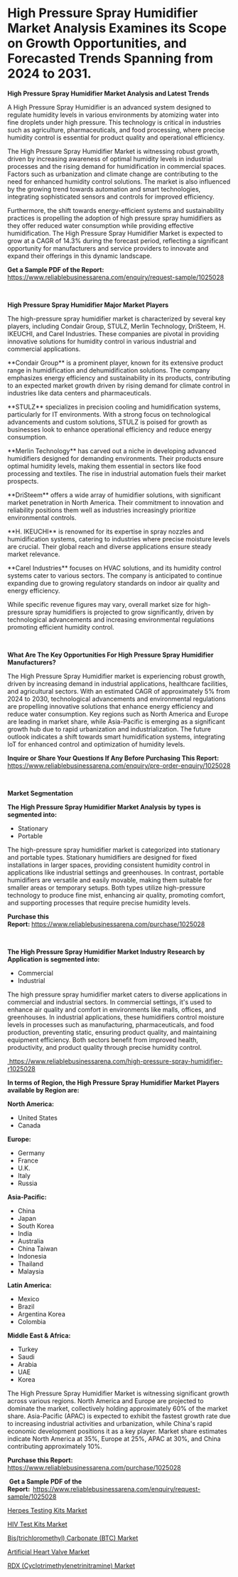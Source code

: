<p><h1>High Pressure Spray Humidifier Market Analysis Examines its Scope on Growth Opportunities, and Forecasted Trends Spanning from 2024 to 2031.</h1></p><p><strong>High Pressure Spray Humidifier Market Analysis and Latest Trends</strong></p>
<p><p>A High Pressure Spray Humidifier is an advanced system designed to regulate humidity levels in various environments by atomizing water into fine droplets under high pressure. This technology is critical in industries such as agriculture, pharmaceuticals, and food processing, where precise humidity control is essential for product quality and operational efficiency.</p><p>The High Pressure Spray Humidifier Market is witnessing robust growth, driven by increasing awareness of optimal humidity levels in industrial processes and the rising demand for humidification in commercial spaces. Factors such as urbanization and climate change are contributing to the need for enhanced humidity control solutions. The market is also influenced by the growing trend towards automation and smart technologies, integrating sophisticated sensors and controls for improved efficiency.</p><p>Furthermore, the shift towards energy-efficient systems and sustainability practices is propelling the adoption of high pressure spray humidifiers as they offer reduced water consumption while providing effective humidification. The High Pressure Spray Humidifier Market is expected to grow at a CAGR of 14.3% during the forecast period, reflecting a significant opportunity for manufacturers and service providers to innovate and expand their offerings in this dynamic landscape.</p></p>
<p><strong>Get a Sample PDF of the Report:&nbsp;</strong> <a href="https://www.reliablebusinessarena.com/enquiry/request-sample/1025028">https://www.reliablebusinessarena.com/enquiry/request-sample/1025028</a></p>
<p>&nbsp;</p>
<p><strong>High Pressure Spray Humidifier Major Market Players</strong></p>
<p><p>The high-pressure spray humidifier market is characterized by several key players, including Condair Group, STULZ, Merlin Technology, DriSteem, H. IKEUCHI, and Carel Industries. These companies are pivotal in providing innovative solutions for humidity control in various industrial and commercial applications.</p><p>**Condair Group** is a prominent player, known for its extensive product range in humidification and dehumidification solutions. The company emphasizes energy efficiency and sustainability in its products, contributing to an expected market growth driven by rising demand for climate control in industries like data centers and pharmaceuticals.</p><p>**STULZ** specializes in precision cooling and humidification systems, particularly for IT environments. With a strong focus on technological advancements and custom solutions, STULZ is poised for growth as businesses look to enhance operational efficiency and reduce energy consumption.</p><p>**Merlin Technology** has carved out a niche in developing advanced humidifiers designed for demanding environments. Their products ensure optimal humidity levels, making them essential in sectors like food processing and textiles. The rise in industrial automation fuels their market prospects.</p><p>**DriSteem** offers a wide array of humidifier solutions, with significant market penetration in North America. Their commitment to innovation and reliability positions them well as industries increasingly prioritize environmental controls.</p><p>**H. IKEUCHI** is renowned for its expertise in spray nozzles and humidification systems, catering to industries where precise moisture levels are crucial. Their global reach and diverse applications ensure steady market relevance.</p><p>**Carel Industries** focuses on HVAC solutions, and its humidity control systems cater to various sectors. The company is anticipated to continue expanding due to growing regulatory standards on indoor air quality and energy efficiency.</p><p>While specific revenue figures may vary, overall market size for high-pressure spray humidifiers is projected to grow significantly, driven by technological advancements and increasing environmental regulations promoting efficient humidity control.</p></p>
<p>&nbsp;</p>
<p><strong>What Are The Key Opportunities For High Pressure Spray Humidifier Manufacturers?</strong></p>
<p><p>The High Pressure Spray Humidifier market is experiencing robust growth, driven by increasing demand in industrial applications, healthcare facilities, and agricultural sectors. With an estimated CAGR of approximately 5% from 2024 to 2030, technological advancements and environmental regulations are propelling innovative solutions that enhance energy efficiency and reduce water consumption. Key regions such as North America and Europe are leading in market share, while Asia-Pacific is emerging as a significant growth hub due to rapid urbanization and industrialization. The future outlook indicates a shift towards smart humidification systems, integrating IoT for enhanced control and optimization of humidity levels.</p></p>
<p><strong>Inquire or Share Your Questions If Any Before Purchasing This Report:</strong> <a href="https://www.reliablebusinessarena.com/enquiry/pre-order-enquiry/1025028">https://www.reliablebusinessarena.com/enquiry/pre-order-enquiry/1025028</a></p>
<p>&nbsp;</p>
<p><strong>Market Segmentation</strong></p>
<p><strong>The High Pressure Spray Humidifier Market Analysis by types is segmented into:</strong></p>
<p><ul><li>Stationary</li><li>Portable</li></ul></p>
<p><p>The high-pressure spray humidifier market is categorized into stationary and portable types. Stationary humidifiers are designed for fixed installations in larger spaces, providing consistent humidity control in applications like industrial settings and greenhouses. In contrast, portable humidifiers are versatile and easily movable, making them suitable for smaller areas or temporary setups. Both types utilize high-pressure technology to produce fine mist, enhancing air quality, promoting comfort, and supporting processes that require precise humidity levels.</p></p>
<p><strong>Purchase this Report:&nbsp;</strong><a href="https://www.reliablebusinessarena.com/purchase/1025028">https://www.reliablebusinessarena.com/purchase/1025028</a></p>
<p>&nbsp;</p>
<p><strong>The High Pressure Spray Humidifier Market Industry Research by Application is segmented into:</strong></p>
<p><ul><li>Commercial</li><li>Industrial</li></ul></p>
<p><p>The high pressure spray humidifier market caters to diverse applications in commercial and industrial sectors. In commercial settings, it's used to enhance air quality and comfort in environments like malls, offices, and greenhouses. In industrial applications, these humidifiers control moisture levels in processes such as manufacturing, pharmaceuticals, and food production, preventing static, ensuring product quality, and maintaining equipment efficiency. Both sectors benefit from improved health, productivity, and product quality through precise humidity control.</p></p>
<p><a href="https://www.reliablebusinessarena.com/high-pressure-spray-humidifier-r1025028">&nbsp;https://www.reliablebusinessarena.com/high-pressure-spray-humidifier-r1025028</a></p>
<p><strong>In terms of Region, the High Pressure Spray Humidifier Market Players available by Region are:</strong></p>
<p>
    <p> <strong> North America: </strong>
        <ul>
            <li>United States</li>
            <li>Canada</li>
        </ul>
        </p> 
    <p> <strong> Europe: </strong>
        <ul>
            <li>Germany</li>
            <li>France</li>
            <li>U.K.</li>
            <li>Italy</li>
            <li>Russia</li>
        </ul>
        </p> 
    <p> <strong> Asia-Pacific: </strong>
        <ul>
            <li>China</li>
            <li>Japan</li>
            <li>South Korea</li>
            <li>India</li>
            <li>Australia</li>
            <li>China Taiwan</li>
            <li>Indonesia</li>
            <li>Thailand</li>
            <li>Malaysia</li>
        </ul>
        </p> 
    <p> <strong> Latin America: </strong>
        <ul>
            <li>Mexico</li>
            <li>Brazil</li>
            <li>Argentina Korea</li>
            <li>Colombia</li>
        </ul>
        </p> 
    <p> <strong> Middle East & Africa: </strong>
        <ul>
            <li>Turkey</li>
            <li>Saudi</li>
            <li>Arabia</li>
            <li>UAE</li>
            <li>Korea</li>
        </ul>
    </p>
    </p>
<p><p>The High Pressure Spray Humidifier Market is witnessing significant growth across various regions. North America and Europe are projected to dominate the market, collectively holding approximately 60% of the market share. Asia-Pacific (APAC) is expected to exhibit the fastest growth rate due to increasing industrial activities and urbanization, while China's rapid economic development positions it as a key player. Market share estimates indicate North America at 35%, Europe at 25%, APAC at 30%, and China contributing approximately 10%.</p></p>
<p><strong>Purchase this Report: </strong><a href="https://www.reliablebusinessarena.com/purchase/1025028">https://www.reliablebusinessarena.com/purchase/1025028</a></p>
<p>&nbsp;<strong>Get a Sample PDF of the Report:&nbsp;&nbsp;</strong><a href="https://www.reliablebusinessarena.com/enquiry/request-sample/1025028">https://www.reliablebusinessarena.com/enquiry/request-sample/1025028</a></p>
<p><strong></strong></p>
<p><p><a href="https://www.linkedin.com/pulse/pioneering-growth-analyzing-global-herpes-testing-kits-market-rkepf?trackingId=OvUYUkwuSbG1u4XKnPD3Gw%3D%3D">Herpes Testing Kits Market</a></p><p><a href="https://www.linkedin.com/pulse/hiv-test-kits-market-size-share-analysis-growth-iecbf?trackingId=6D%2BKzitTRpeV7btsJpQg%2BA%3D%3D">HIV Test Kits Market</a></p><p><a href="https://issuu.com/reportprime-2/docs/bistrichloromethyl-carbonate-btc-ma_e9473af57454e0">Bis(trichloromethyl) Carbonate (BTC) Market</a></p><p><a href="https://www.linkedin.com/pulse/strategic-market-insights-navigating-global-artificial-heart-jipuf?trackingId=h00pve8cR%2BCxWBEJLrtKPQ%3D%3D">Artificial Heart Valve Market</a></p><p><a href="https://issuu.com/reportprime-2/docs/rdx-cyclotrimethylenetrinitramine-m_dafa79f265b8db">RDX (Cyclotrimethylenetrinitramine) Market</a></p></p>